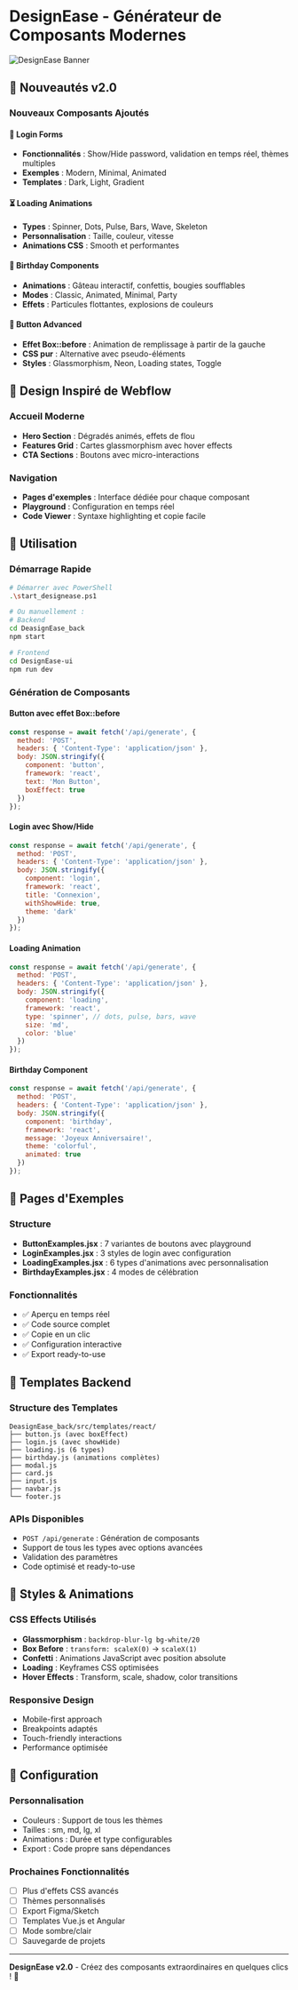 # DesignEase - Générateur de Composants Modernes

![DesignEase Banner](./banner.png)

## 🌟 Nouveautés v2.0

### Nouveaux Composants Ajoutés

#### 🔐 Login Forms
- **Fonctionnalités** : Show/Hide password, validation en temps réel, thèmes multiples
- **Exemples** : Modern, Minimal, Animated
- **Templates** : Dark, Light, Gradient

#### ⏳ Loading Animations  
- **Types** : Spinner, Dots, Pulse, Bars, Wave, Skeleton
- **Personnalisation** : Taille, couleur, vitesse
- **Animations CSS** : Smooth et performantes

#### 🎂 Birthday Components
- **Animations** : Gâteau interactif, confettis, bougies soufflables
- **Modes** : Classic, Animated, Minimal, Party
- **Effets** : Particules flottantes, explosions de couleurs

#### 🔲 Button Advanced
- **Effet Box::before** : Animation de remplissage à partir de la gauche
- **CSS pur** : Alternative avec pseudo-éléments
- **Styles** : Glassmorphism, Neon, Loading states, Toggle

## 🎨 Design Inspiré de Webflow

### Accueil Moderne
- **Hero Section** : Dégradés animés, effets de flou
- **Features Grid** : Cartes glassmorphism avec hover effects
- **CTA Sections** : Boutons avec micro-interactions

### Navigation
- **Pages d'exemples** : Interface dédiée pour chaque composant
- **Playground** : Configuration en temps réel
- **Code Viewer** : Syntaxe highlighting et copie facile

## 🚀 Utilisation

### Démarrage Rapide
```bash
# Démarrer avec PowerShell
.\start_designease.ps1

# Ou manuellement :
# Backend
cd DeasignEase_back
npm start

# Frontend  
cd DesignEase-ui
npm run dev
```

### Génération de Composants

#### Button avec effet Box::before
```javascript
const response = await fetch('/api/generate', {
  method: 'POST',
  headers: { 'Content-Type': 'application/json' },
  body: JSON.stringify({
    component: 'button',
    framework: 'react',
    text: 'Mon Button',
    boxEffect: true
  })
});
```

#### Login avec Show/Hide
```javascript
const response = await fetch('/api/generate', {
  method: 'POST', 
  headers: { 'Content-Type': 'application/json' },
  body: JSON.stringify({
    component: 'login',
    framework: 'react',
    title: 'Connexion',
    withShowHide: true,
    theme: 'dark'
  })
});
```

#### Loading Animation
```javascript
const response = await fetch('/api/generate', {
  method: 'POST',
  headers: { 'Content-Type': 'application/json' },
  body: JSON.stringify({
    component: 'loading',
    framework: 'react',
    type: 'spinner', // dots, pulse, bars, wave
    size: 'md',
    color: 'blue'
  })
});
```

#### Birthday Component
```javascript  
const response = await fetch('/api/generate', {
  method: 'POST',
  headers: { 'Content-Type': 'application/json' },
  body: JSON.stringify({
    component: 'birthday',
    framework: 'react',
    message: 'Joyeux Anniversaire!',
    theme: 'colorful',
    animated: true
  })
});
```

## 📱 Pages d'Exemples

### Structure
- **ButtonExamples.jsx** : 7 variantes de boutons avec playground
- **LoginExamples.jsx** : 3 styles de login avec configuration
- **LoadingExamples.jsx** : 6 types d'animations avec personnalisation  
- **BirthdayExamples.jsx** : 4 modes de célébration

### Fonctionnalités
- ✅ Aperçu en temps réel
- ✅ Code source complet  
- ✅ Copie en un clic
- ✅ Configuration interactive
- ✅ Export ready-to-use

## 🎯 Templates Backend

### Structure des Templates
```
DeasignEase_back/src/templates/react/
├── button.js (avec boxEffect)
├── login.js (avec showHide)  
├── loading.js (6 types)
├── birthday.js (animations complètes)
├── modal.js
├── card.js
├── input.js
├── navbar.js
└── footer.js
```

### APIs Disponibles
- `POST /api/generate` : Génération de composants
- Support de tous les types avec options avancées
- Validation des paramètres
- Code optimisé et ready-to-use

## 🎨 Styles & Animations

### CSS Effects Utilisés
- **Glassmorphism** : `backdrop-blur-lg bg-white/20`
- **Box Before** : `transform: scaleX(0)` → `scaleX(1)`
- **Confetti** : Animations JavaScript avec position absolute
- **Loading** : Keyframes CSS optimisées
- **Hover Effects** : Transform, scale, shadow, color transitions

### Responsive Design
- Mobile-first approach
- Breakpoints adaptés
- Touch-friendly interactions
- Performance optimisée

## 🔧 Configuration

### Personnalisation
- Couleurs : Support de tous les thèmes
- Tailles : sm, md, lg, xl
- Animations : Durée et type configurables
- Export : Code propre sans dépendances

### Prochaines Fonctionnalités
- [ ] Plus d'effets CSS avancés
- [ ] Thèmes personnalisés
- [ ] Export Figma/Sketch
- [ ] Templates Vue.js et Angular
- [ ] Mode sombre/clair
- [ ] Sauvegarde de projets

---

**DesignEase v2.0** - Créez des composants extraordinaires en quelques clics ! 🚀
